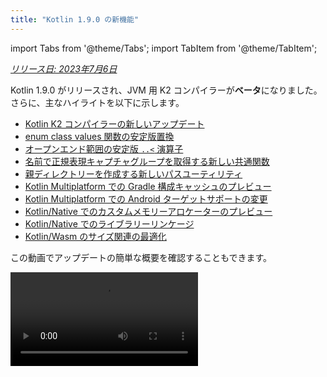 ```yaml
---
title: "Kotlin 1.9.0 の新機能"
---
```

import Tabs from '@theme/Tabs';
import TabItem from '@theme/TabItem';

_[リリース日: 2023年7月6日](releases#release-details)_

Kotlin 1.9.0 がリリースされ、JVM 用 K2 コンパイラーが**ベータ**になりました。さらに、主なハイライトを以下に示します。

* [Kotlin K2 コンパイラーの新しいアップデート](#new-kotlin-k2-compiler-updates)
* [enum class values 関数の安定版置換](#stable-replacement-of-the-enum-class-values-function)
* [オープンエンド範囲の安定版 `..<` 演算子](#stable-operator-for-open-ended-ranges)
* [名前で正規表現キャプチャグループを取得する新しい共通関数](#new-common-function-to-get-regex-capture-group-by-name)
* [親ディレクトリーを作成する新しいパスユーティリティ](#new-path-utility-to-create-parent-directories)
* [Kotlin Multiplatform での Gradle 構成キャッシュのプレビュー](#preview-of-the-gradle-configuration-cache)
* [Kotlin Multiplatform での Android ターゲットサポートの変更](#changes-to-android-target-support)
* [Kotlin/Native でのカスタムメモリーアロケーターのプレビュー](#preview-of-custom-memory-allocator)
* [Kotlin/Native でのライブラリーリンケージ](#library-linkage-in-kotlin-native)
* [Kotlin/Wasm のサイズ関連の最適化](#size-related-optimizations)

この動画でアップデートの簡単な概要を確認することもできます。

<video src="https://www.youtube.com/v/fvwTZc-dxsM" title="What's new in Kotlin 1.9.0"/>

## IDE サポート

1.9.0 をサポートする Kotlin プラグインは以下で利用できます。

| IDE | サポート対象バージョン |
|--|--|
| IntelliJ IDEA | 2022.3.x, 2023.1.x |
| Android Studio | Giraffe (223), Hedgehog (231)* |

*Kotlin 1.9.0 プラグインは、今後のリリースで Android Studio Giraffe (223) および Hedgehog (231) に含まれます。

Kotlin 1.9.0 プラグインは、今後のリリースで IntelliJ IDEA 2023.2 に含まれます。

:::note
Kotlin のアーティファクトと依存関係をダウンロードするには、Maven Central Repository を使用するように[Gradle 設定を構成](#configure-gradle-settings)してください。

## Kotlin K2 コンパイラーの新しいアップデート

JetBrains の Kotlin チームは、K2 コンパイラーの安定化を継続しており、1.9.0 リリースでは、さらなる進歩が導入されています。
JVM 用 K2 コンパイラーが**ベータ**になりました。

Kotlin/Native およびマルチプラットフォームプロジェクトの基本的なサポートも追加されました。

### Kapt コンパイラープラグインと K2 コンパイラーの互換性

K2 コンパイラーと一緒にプロジェクトで[kapt プラグイン](kapt)を使用できますが、いくつかの制限があります。
`languageVersion` を `2.0` に設定しても、kapt コンパイラープラグインは古いコンパイラーを使用します。

`languageVersion` が `2.0` に設定されているプロジェクト内で kapt コンパイラープラグインを実行すると、kapt は自動的に
`1.9` に切り替わり、特定のバージョン互換性チェックを無効にします。この動作は、次のコマンド引数を含めることと同じです。
* `-Xskip-metadata-version-check`
* `-Xskip-prerelease-check`
* `-Xallow-unstable-dependencies`

これらのチェックは、kapt タスクに対してのみ無効になります。他のすべてのコンパイルタスクは、引き続き新しい K2 コンパイラーを使用します。

K2 コンパイラーで kapt を使用するときに問題が発生した場合は、[課題追跡システム](http://kotl.in/issue)にご報告ください。

### プロジェクトで K2 コンパイラーを試す

1.9.0 以降 Kotlin 2.0 のリリースまで、`kotlin.experimental.tryK2=true`
Gradle プロパティを `gradle.properties` ファイルに追加することで、K2 コンパイラーを簡単にテストできます。次のコマンドを実行することもできます。

```shell
./gradlew assemble -Pkotlin.experimental.tryK2=true
```

この Gradle プロパティは、言語バージョンを 2.0 に自動的に設定し、現在のコンパイラーと比較して K2 コンパイラーを使用してコンパイルされた Kotlin
タスクの数でビルドレポートを更新します。

```none
##### 'kotlin.experimental.tryK2' の結果 (Kotlin/Native はチェックされていません) #####
:lib:compileKotlin: 2.0 言語バージョン
:app:compileKotlin: 2.0 言語バージョン
##### 100% (2/2) のタスクが Kotlin 2.0 でコンパイルされました #####
```

### Gradle ビルドレポート

[Gradle ビルドレポート](gradle-compilation-and-caches#build-reports)に、コードのコンパイルに使用されたコンパイラーが現在のものか、K2 コンパイラーかが表示されるようになりました。Kotlin 1.9.0 では、この情報を[Gradle ビルドスキャン](https://scans.gradle.com/)で確認できます。

<img src="/img/gradle-build-scan-k1.png" alt="Gradle ビルドスキャン - K1" width="700" style={{verticalAlign: 'middle'}}/>

<img src="/img/gradle-build-scan-k2.png" alt="Gradle ビルドスキャン - K2" width="700" style={{verticalAlign: 'middle'}}/>

プロジェクトで使用されている Kotlin バージョンは、ビルドレポートで直接確認することもできます。

```none
Task info:
  Kotlin language version: 1.9
```

Gradle 8.0 を使用している場合、特に Gradle 構成
キャッシュが有効になっている場合は、ビルドレポートでいくつかの問題が発生する可能性があります。これは既知の問題であり、Gradle 8.1 以降で修正されています。

:::

### 現在の K2 コンパイラーの制限事項

Gradle プロジェクトで K2 を有効にすると、Gradle バージョン 8.3 未満を使用しているプロジェクトに次のケースで影響を与える可能性のある特定の制限があります。

* `buildSrc` からのソースコードのコンパイル。
* 含まれているビルドでの Gradle プラグインのコンパイル。
* 他の Gradle プラグインが Gradle バージョン 8.3 未満のプロジェクトで使用されている場合のコンパイル。
* Gradle プラグインの依存関係の構築。

上記のいずれかの問題が発生した場合は、次の手順を実行して対処できます。

* `buildSrc`、Gradle プラグイン、およびその依存関係の言語バージョンを設定します。

```kotlin
kotlin {
    compilerOptions {
        languageVersion.set(org.jetbrains.kotlin.gradle.dsl.KotlinVersion.KOTLIN_1_9)
        apiVersion.set(org.jetbrains.kotlin.gradle.dsl.KotlinVersion.KOTLIN_1_9)
    }
}
```

* プロジェクトの Gradle バージョンを 8.3 に更新します (利用可能になった場合)。

### 新しい K2 コンパイラーに関するフィードバックをお寄せください

ご意見をお待ちしております！

* K2 開発者に直接フィードバックを送信する Kotlin の Slack – [招待状を入手](https://surveys.jetbrains.com/s3/kotlin-slack-sign-up)
  して、[#k2-early-adopters](https://kotlinlang.slack.com/archives/C03PK0PE257) チャンネルに参加してください。
* 新しい K2 コンパイラーで発生した問題を[課題追跡システム](https://kotl.in/issue)にご報告ください。
* [**利用統計情報の送信**オプションを有効にする](https://www.jetbrains.com/help/idea/settings-usage-statistics.html)
  JetBrains が K2 の使用に関する匿名データを収集できるようにします。

## 言語

Kotlin 1.9.0 では、以前に導入されたいくつかの新しい言語機能が安定化されています。
* [enum class values 関数の置換](#stable-replacement-of-the-enum-class-values-function)
* [データクラスとの対称性のためのデータオブジェクト](#stable-data-objects-for-symmetry-with-data-classes)
* [インライン値クラスでの本体を持つセカンダリコンストラクターのサポート](#support-for-secondary-constructors-with-bodies-in-inline-value-classes)

### enum class values 関数の安定版置換

1.8.20 では、enum クラスの `entries` プロパティが試験的な機能として導入されました。`entries` プロパティは、
合成 `values()` 関数の最新の高性能な代替手段です。1.9.0 では、`entries` プロパティは安定版です。

:::note
`values()` 関数は引き続きサポートされていますが、代わりに `entries`
プロパティを使用することをお勧めします。

```kotlin
enum class Color(val colorName: String, val rgb: String) {
    RED("Red", "#FF0000"),
    ORANGE("Orange", "#FF7F00"),
    YELLOW("Yellow", "#FFFF00")
}

fun findByRgb(rgb: String): Color? = Color.entries.find { it.rgb == rgb }
```

enum クラスの `entries` プロパティの詳細については、[Kotlin 1.8.20 の新機能](whatsnew1820#a-modern-and-performant-replacement-of-the-enum-class-values-function)を参照してください。

### データクラスとの対称性のための安定版データオブジェクト

[Kotlin 1.8.20](whatsnew1820#preview-of-data-objects-for-symmetry-with-data-classes)で導入されたデータオブジェクト宣言は、
安定版になりました。これには、データクラスとの対称性のために追加された関数 (`toString()`、`equals()`、`hashCode()`) が含まれます。

この機能は、`sealed` 階層 (`sealed class` または `sealed interface` 階層など) で特に役立ちます。
`data object` 宣言は `data class` 宣言と一緒に便利に使用できるためです。この例では、
プレーンな `object` ではなく `data object` として `EndOfFile` を宣言すると、手動でオーバーライドする必要なく、`toString()` 関数が自動的に追加されます。
これにより、付属のデータクラス定義との対称性が維持されます。

```kotlin
sealed interface ReadResult
data class Number(val number: Int) : ReadResult
data class Text(val text: String) : ReadResult
data object EndOfFile : ReadResult

fun main() {
    println(Number(7)) // Number(number=7)
    println(EndOfFile) // EndOfFile
}
```

詳細については、[Kotlin 1.8.20 の新機能](whatsnew1820#preview-of-data-objects-for-symmetry-with-data-classes)を参照してください。

### インライン値クラスでの本体を持つセカンダリコンストラクターのサポート

Kotlin 1.9.0 以降、[インライン値クラス](inline-classes)での本体を持つセカンダリコンストラクターの使用は
デフォルトで使用できます。

```kotlin
@JvmInline
value class Person(private val fullName: String) {
    // Kotlin 1.4.30 以降は許可されています。
    init {
        check(fullName.isNotBlank()) {
            "Full name shouldn't be empty"
        }
    }
    // Kotlin 1.9.0 以降はデフォルトで許可されています。
    constructor(name: String, lastName: String) : this("$name $lastName") {
        check(lastName.isNotBlank()) {
            "Last name shouldn't be empty"
        }
    }
}
```

以前は、Kotlin ではインラインクラスでパブリックプライマリコンストラクターのみが許可されていました。その結果、
基礎となる値をカプセル化したり、制約された値を表すインラインクラスを作成したりすることができませんでした。

Kotlin の開発に伴い、これらの問題は修正されました。Kotlin 1.4.30 では `init` ブロックの制限が解除され、Kotlin 1.8.20
には本体を持つセカンダリコンストラクターのプレビューが付属していました。これらは現在デフォルトで使用できます。Kotlin インラインクラスの開発の詳細については、[この KEEP](https://github.com/Kotlin/KEEP/blob/master/proposals/inline-classes)を参照してください。

## Kotlin/JVM

バージョン 1.9.0 以降、コンパイラーは JVM 20 に対応するバイトコードバージョンでクラスを生成できます。さらに、
`JvmDefault` アノテーションとレガシー `-Xjvm-default` モードの非推奨は継続されます。

### JvmDefault アノテーションとレガシー -Xjvm-default モードの非推奨

Kotlin 1.5 以降、`JvmDefault` アノテーションの使用は、新しい `-Xjvm-default`
モード (`all` および `all-compatibility`) に対して非推奨になりました。Kotlin 1.4 での `JvmDefaultWithoutCompatibility` と
Kotlin 1.6 での `JvmDefaultWithCompatibility` の導入により、これらのモードは `DefaultImpls`
クラスの生成を包括的に制御し、古い Kotlin コードとのシームレスな互換性を保証します。

したがって、Kotlin 1.9.0 では、`JvmDefault` アノテーションは意味を持たなくなり、非推奨としてマークされ、
エラーが発生します。最終的には Kotlin から削除されます。

## Kotlin/Native

その他の改善の中でも、このリリースでは[Kotlin/Native メモリーマネージャー](native-memory-manager)がさらに改善され、
その堅牢性とパフォーマンスが向上します。

* [カスタムメモリーアロケーターのプレビュー](#preview-of-custom-memory-allocator)
* [メインスレッドでの Objective-C または Swift オブジェクトの割り当て解除フック](#objective-c-or-swift-object-deallocation-hook-on-the-main-thread)
* [Kotlin/Native での定数値へのアクセス時のオブジェクトの初期化なし](#no-object-initialization-when-accessing-constant-values-in-kotlin-native)
* [Kotlin/Native での iOS シミュレーターテストのスタンドアロンモードを構成する機能](#ability-to-configure-standalone-mode-for-ios-simulator-tests-in-kotlin-native)
* [Kotlin/Native でのライブラリーリンケージ](#library-linkage-in-kotlin-native)

### カスタムメモリーアロケーターのプレビュー

Kotlin 1.9.0 では、カスタムメモリーアロケーターのプレビューが導入されています。その割り当てシステムは、
[Kotlin/Native メモリーマネージャー](native-memory-manager)のランタイムパフォーマンスを向上させます。

Kotlin/Native の現在のオブジェクト割り当てシステムは、効率的なガベージコレクションの機能がない汎用アロケーターを使用しています。
それを補うために、ガベージコレクター (GC) がそれらを単一のリストにマージする前に、割り当てられたすべてのオブジェクトのスレッドローカルリンクされたリストを保持します。
これは、スウィーピング中に反復処理できます。このアプローチには、いくつかのパフォーマンス上の欠点があります。

* スウィーピングの順序にはメモリー局所性がなく、多くの場合、メモリーアクセスパターンが散在し、潜在的なパフォーマンスの問題が発生します。
* リンクされたリストでは、オブジェクトごとに追加のメモリーが必要になり、特に多くの小さなオブジェクトを処理する場合にメモリー使用量が増加します。
* 割り当てられたオブジェクトの単一のリストにより、スウィーピングの並列化が困難になり、GC スレッドがオブジェクトを収集できるよりもミューテータースレッドがオブジェクトをより速く割り当てる場合にメモリー使用量の問題が発生する可能性があります。

これらの問題に対処するために、Kotlin 1.9.0 ではカスタムアロケーターのプレビューが導入されています。システムのメモリーをページに分割し、
連続した順序で独立したスウィーピングを可能にします。各割り当てはページ内のメモリーブロックになり、ページは
ブロックサイズを追跡します。さまざまなページタイプは、さまざまな割り当てサイズに合わせて最適化されています。メモリーブロックの連続した配置により、
割り当てられたすべてのブロックを効率的に反復処理できます。

スレッドがメモリーを割り当てると、割り当てサイズに基づいて適切なページを検索します。スレッドは、
さまざまなサイズカテゴリのページセットを保持します。通常、特定のサイズの現在のページは割り当てに対応できます。そうでない場合、
スレッドは共有割り当てスペースから別のページを要求します。このページはすでに利用可能であるか、
スウィーピングが必要であるか、最初に作成する必要があります。

新しいアロケーターを使用すると、複数の独立した割り当てスペースを同時に持つことができ、Kotlin チームは
さまざまなページレイアウトを試して、パフォーマンスをさらに向上させることができます。

新しいアロケーターの設計の詳細については、この[README](https://github.com/JetBrains/kotlin/blob/master/kotlin-native/runtime/src/alloc/custom/README)を参照してください。

#### 有効にする方法

`-Xallocator=custom` コンパイラーオプションを追加します。

```kotlin
kotlin {
    macosX64("native") {
        binaries.executable()

        compilations.configureEach {
            compilerOptions.configure {
                freeCompilerArgs.add("-Xallocator=custom")
            }
        }
    }
}
```

#### フィードバックをお寄せください

カスタムアロケーターを改善するために、[YouTrack](https://youtrack.jetbrains.com/issue/KT-55364/Implement-custom-allocator-for-Kotlin-Native)でフィードバックをお待ちしております。

### メインスレッドでの Objective-C または Swift オブジェクトの割り当て解除フック

Kotlin 1.9.0 以降、Objective-C または Swift オブジェクトが Kotlin に渡される場合、メインスレッドで Objective-C または Swift オブジェクトの割り当て解除フックが呼び出されます。
[Kotlin/Native メモリーマネージャー](native-memory-manager)が以前に Objective-C オブジェクトへの参照を処理していた方法は、メモリーリークにつながる可能性がありました。
新しい動作により、メモリーマネージャーの堅牢性が向上すると考えています。

たとえば、引数として渡されたり、関数によって返されたり、コレクションから取得されたりするなど、Kotlin コードで参照されている Objective-C オブジェクトについて考えてみます。
この場合、Kotlin は Objective-C オブジェクトへの参照を保持する独自のオブジェクトを作成します。Kotlin オブジェクトが割り当て解除されると、
Kotlin/Native ランタイムは Objective-C 参照を解放する `objc_release` 関数を呼び出します。

以前は、Kotlin/Native メモリーマネージャーは特別な GC スレッドで `objc_release` を実行していました。それが最後のオブジェクト参照である場合、
オブジェクトは割り当て解除されます。Objective-C オブジェクトに Objective-C の `dealloc` メソッドや Swift の `deinit` ブロックなど、カスタム割り当て解除フックがあり、
これらのフックが特定の スレッドで呼び出されることを想定している場合、問題が発生する可能性があります。

メインスレッド上のオブジェクトのフックは通常そこで呼び出されることを想定しているため、Kotlin/Native ランタイムもメインスレッドで `objc_release` を呼び出すようになりました。
Objective-C オブジェクトがメインスレッドで Kotlin に渡され、そこに Kotlin ピアオブジェクトが作成された場合に対応する必要があります。これは、メインディスパッチキューが処理される場合にのみ機能します。
これは、通常の UI アプリケーションの場合に該当します。メインキューではない場合、またはオブジェクトがメイン以外のスレッドで Kotlin に渡された場合、`objc_release` は以前と同様に特別な GC スレッドで呼び出されます。

#### オプトアウトする方法

問題が発生した場合は、次のオプションを使用して `gradle.properties` ファイルでこの動作を無効にできます。

```none
kotlin.native.binary.objcDisposeOnMain=false
```

[課題追跡システム](https://kotl.in/issue)にそのようなケースを報告することを躊躇しないでください。

### Kotlin/Native での定数値へのアクセス時のオブジェクトの初期化なし

Kotlin 1.9.0 以降、Kotlin/Native バックエンドは `const val` フィールドにアクセスするときにオブジェクトを初期化しません。

```kotlin
object MyObject {
    init {
        println("side effect!")
    }

    const val y = 1
}

fun main() {
    println(MyObject.y) // No initialization at first
    val x = MyObject    // Initialization occurs
    println(x.y)
}
```

この動作は Kotlin/JVM と統一されました。Kotlin/JVM では、実装は Java と一貫性があり、この場合オブジェクトは初期化されません。
この変更のおかげで、Kotlin/Native プロジェクトでパフォーマンスが向上することも期待できます。

### Kotlin/Native での iOS シミュレーターテストのスタンドアロンモードを構成する機能

デフォルトでは、Kotlin/Native の iOS シミュレーターテストを実行する場合、`--standalone` フラグは手動シミュレーターの起動とシャットダウンを回避するために使用されます。
1.9.0 では、Gradle タスクでこのフラグを使用するかどうかを `standalone` プロパティを介して構成できるようになりました。デフォルトでは、`--standalone` フラグが使用されるため、スタンドアロンモードが有効になります。

`build.gradle.kts` ファイルでスタンドアロンモードを無効にする方法の例を次に示します。

```kotlin
tasks.withType<org.jetbrains.kotlin.gradle.targets.native.tasks.KotlinNativeSimulatorTest>().configureEach {
    standalone.set(false)
}
```

スタンドアロンモードを無効にする場合は、シミュレーターを手動で起動する必要があります。CLI からシミュレーターを起動するには、
次のコマンドを使用します。

```shell
/usr/bin/xcrun simctl boot <DeviceId>
```

:::

### Kotlin/Native でのライブラリーリンケージ

Kotlin 1.9.0 以降、Kotlin/Native コンパイラーは Kotlin ライブラリーのリンケージの問題を Kotlin/JVM と同じ方法で処理します。
サードパーティの Kotlin ライブラリーの作成者が、別のサードパーティの Kotlin ライブラリーが使用する実験的な API で互換性のない変更を加えた場合、そのような問題が発生する可能性があります。

サードパーティの Kotlin ライブラリー間のリンケージの問題が発生した場合でも、コンパイル中にビルドが失敗しなくなりました。代わりに、JVM とまったく同じように、実行時にこれらのエラーが発生します。

Kotlin/Native コンパイラーは、ライブラリーリンケージに問題が検出されるたびに警告を報告します。これらの警告は、コンパイルログで見つけることができます。
次に例を示します。

```text
No function found for symbol 'org.samples/MyRemovedClass.doSomething|3657632771909858561[0]'

Can not get instance of singleton 'MyEnumClass.REMOVED_ENTRY': No enum entry found for symbol 'org.samples/MyEnumClass.REMOVED_ENTRY|null[0]'

Function 'getMyRemovedClass' can not be called: Function uses unlinked class symbol 'org.samples/MyRemovedClass|null[0]'
```

プロジェクトでこの動作をさらに構成したり、無効にしたりすることもできます。

* コンパイルログにこれらの警告を表示したくない場合は、`-Xpartial-linkage-loglevel=INFO` コンパイラーオプションを使用して抑制します。
* `-Xpartial-linkage-loglevel=ERROR` を使用して、報告された警告の重大度をコンパイルエラーに上げることもできます。この場合、コンパイルが失敗し、コンパイルログにすべてのエラーが表示されます。このオプションを使用して、リンケージの問題をより詳細に調べます。
* この機能で予期しない問題が発生した場合は、常に `-Xpartial-linkage=disable` コンパイラーオプションを使用してオプトアウトできます。[課題追跡システム](https://kotl.in/issue)にそのようなケースを報告することを躊躇しないでください。

```kotlin
// Gradle ビルドファイルを介してコンパイラーオプションを渡す例。
kotlin {
    macosX64("native") {
        binaries.executable()

        compilations.configureEach {
            compilerOptions.configure {

                // リンケージ警告を抑制するには:
                freeCompilerArgs.add("-Xpartial-linkage-loglevel=INFO")

                // リンケージ警告をエラーに上げるには:
                freeCompilerArgs.add("-Xpartial-linkage-loglevel=ERROR")

                // 機能を完全に無効にするには:
                freeCompilerArgs.add("-Xpartial-linkage=disable")
            }
        }
    }
}
```

### C インターロップ暗黙的整数変換のコンパイラーオプション

暗黙的な整数変換を使用できるようにする C インターロップのコンパイラーオプションを導入しました。慎重に検討した結果、このコンパイラーオプションを導入して、意図しない使用を防ぎました。
この機能にはまだ改善の余地があり、最高の品質の API を目指しているためです。

このコードサンプルでは、[`options`](https://developer.apple.com/documentation/foundation/nscalendar/options) に符号なし型 `UInt` があり、`0` が符号付きであるにもかかわらず、暗黙的な整数変換により `options = 0` が可能になります。

```kotlin
val today = NSDate()
val tomorrow = NSCalendar.currentCalendar.dateByAddingUnit(
    unit = NSCalendarUnitDay,
    value = 1,
    toDate = today,
    options = 0
)
```

ネイティブインターロップライブラリーで暗黙的な変換を使用するには、`-XXLanguage:+ImplicitSignedToUnsignedIntegerConversion`
コンパイラーオプションを使用します。

これは、Gradle `build.gradle.kts` ファイルで構成できます。
```kotlin
tasks.withType<org.jetbrains.kotlin.gradle.tasks.KotlinNativeCompile>().configureEach {
    compilerOptions.freeCompilerArgs.addAll(
        "-XXLanguage:+ImplicitSignedToUnsignedIntegerConversion"
    )
}
```

## Kotlin Multiplatform

Kotlin Multiplatform は、開発者エクスペリエンスを向上させるために設計された 1.9.0 でいくつかの注目すべきアップデートを受けました。

* [Android ターゲットサポートの変更](#changes-to-android-target-support)
* [新しい Android ソースセットレイアウトがデフォルトで有効](#new-android-source-set-layout-enabled-by-default)
* [マルチプラットフォームプロジェクトでの Gradle 構成キャッシュのプレビュー](#preview-of-the-gradle-configuration-cache)

### Android ターゲットサポートの変更

Kotlin Multiplatform の安定化に向けて、私たちは努力を続けています。不可欠なステップは、
Android ターゲットのファーストクラスのサポートを提供することです。将来的には、Google の Android チームが Kotlin Multiplatform での Android をサポートするために独自の Gradle プラグインを提供することを発表できることを嬉しく思います。

Google からのこの新しいソリューションへの道を開くために、1.9.0 で現在の Kotlin DSL の `android` ブロックの名前を変更します。
ビルドスクリプト内の `android` ブロックのすべての出現箇所を `androidTarget` に変更してください。これは一時的な変更であり、
Google からの今後の DSL の `android` 名を解放するために必要な変更です。

Google プラグインは、マルチプラットフォームプロジェクトで Android を操作するための推奨される方法になります。準備ができたら、短い `android` 名を以前のように使用できるように、必要な移行手順を提供します。

### 新しい Android ソースセットレイアウトがデフォルトで有効

Kotlin 1.9.0 以降、新しい Android ソースセットレイアウトがデフォルトになります。これは、ディレクトリの以前の命名スキーマを置き換えたものであり、複数の方法で混乱を招きました。
新しいレイアウトには、いくつかの利点があります。

* 簡略化された型のセマンティクス – 新しい Android ソースレイアウトは、さまざまな種類のソースセットを区別するのに役立つ明確で一貫性のある命名規則を提供します。
* 改善されたソースディレクトリレイアウト – 新しいレイアウトを使用すると、`SourceDirectories` の配置がより一貫性のあるものになり、コードの整理とソースファイルの検索が容易になります。
* Gradle 構成の明確な命名スキーマ – スキーマは、`KotlinSourceSets` と `AndroidSourceSets` の両方で、より一貫性があり、予測可能になりました。

新しいレイアウトには Android Gradle プラグインバージョン 7.0 以降が必要であり、Android Studio 2022.3 以降でサポートされています。必要な変更を行うには、[移行ガイド](multiplatform-android-layout)を参照してください。
`build.gradle(.kts)` ファイル。

### Gradle 構成キャッシュのプレビュー

<anchor name="preview-of-gradle-configuration-cache"/>

Kotlin 1.9.0 には、マルチプラットフォームライブラリーでの[Gradle 構成キャッシュ](https://docs.gradle.org/current/userguide/configuration_cache.html)のサポートが付属しています。
ライブラリーの作成者であれば、ビルドパフォーマンスの向上からすでにメリットを得ることができます。

Gradle 構成キャッシュは、後続のビルドの構成フェーズの結果を再利用することで、ビルドプロセスを高速化します。この機能は Gradle 8.1 以降、安定版になりました。
有効にするには、[Gradle ドキュメント](https://docs.gradle.org/current/userguide/configuration_cache.html#config_cache:usage)の手順に従ってください。

Kotlin Multiplatform プラグインは、Xcode 統合タスクまたは
[Kotlin CocoaPods Gradle プラグイン](native-cocoapods-dsl-reference)を使用した Gradle 構成キャッシュをまだサポートしていません。この機能は、今後の Kotlin リリースで追加する予定です。

:::

## Kotlin/Wasm

Kotlin チームは、新しい Kotlin/Wasm ターゲットの実験を続けています。このリリースでは、いくつかのパフォーマンスと
[サイズ関連の最適化](#size-related-optimizations)に加えて、[JavaScript インターロップのアップデート](#updates-in-javascript-interop)が導入されています。

### サイズ関連の最適化

Kotlin 1.9.0 では、WebAssembly (Wasm) プロジェクトのサイズが大幅に改善されています。2 つの「Hello World」プロジェクトを比較すると、
Kotlin 1.9.0 の Wasm のコードフットプリントは、Kotlin 1.8.20 よりも 10 倍以上小さくなっています。

<img src="/img/wasm-1-9-0-size-improvements.png" alt="Kotlin/Wasm サイズ関連の最適化" width="700" style={{verticalAlign: 'middle'}}/>

これらのサイズの最適化により、リソースの使用率が向上し、Kotlin コードで Wasm
プラットフォームをターゲットとする場合のパフォーマンスが向上します。

### JavaScript インターロップのアップデート

この Kotlin アップデートでは、Kotlin/Wasm の Kotlin と JavaScript 間の相互運用性の変更が導入されています。Kotlin/Wasm
は[試験的](components-stability#stability-levels-explained)な機能であるため、特定の制限が相互運用性に適用されます。

#### 動的型の制限

バージョン 1.9.0 以降、Kotlin は Kotlin/Wasm での `Dynamic` 型の使用をサポートしなくなりました。これは、JavaScript の相互運用性を促進する新しいユニバーサル `JsAny` 型に賛成して非推奨になりました。

詳細については、[Kotlin/Wasm と JavaScript の相互運用性](wasm-js-interop)ドキュメントを参照してください。

#### 非外部型の制限

Kotlin/Wasm は、JavaScript との間で値を渡す場合に、特定の Kotlin 静的型の変換をサポートしています。これらのサポートされている
タイプには、以下が含まれます。

* 符号付き数値、`Boolean`、`Char` などのプリミティブ。
* `String`.
* 関数型。

その他の型は、不透明な参照として変換せずに渡され、JavaScript と Kotlin
のサブタイピング間に不整合が生じます。

これに対処するために、Kotlin は JavaScript インターロップを十分にサポートされている型セットに制限しています。Kotlin 1.9.0 以降、
外部型、プリミティブ型、文字列型、および関数型のみが Kotlin/Wasm JavaScript インターロップでサポートされています。さらに、
JavaScript インターロップで使用できる Kotlin/Wasm オブジェクトへのハンドルを表す `JsReference` という別の明示的な型が導入されました。

詳細については、[Kotlin/Wasm と JavaScript の相互運用性](wasm-js-interop)ドキュメントを参照してください。

### Kotlin Playground での Kotlin/Wasm

Kotlin Playground は Kotlin/Wasm ターゲットをサポートしています。
Kotlin/Wasm をターゲットとする Kotlin コードを記述、実行、共有できます。[チェックしてください！](https://pl.kotl.in/HDFAvimga)

:::note
Kotlin/Wasm を使用するには、ブラウザーで試験的な機能を有効にする必要があります。

[これらの機能を有効にする方法の詳細](wasm-troubleshooting)を参照してください。

:::

```kotlin
import kotlin.time.*
import kotlin.time.measureTime

fun main() {
    println("Hello from Kotlin/Wasm!")
    computeAck(3, 10)
}

tailrec fun ack(m: Int, n: Int): Int = when {
    m == 0 `->` n + 1
    n == 0 `->` ack(m - 1, 1)
    else `->` ack(m - 1, ack(m, n - 1))
}

fun computeAck(m: Int, n: Int) {
    var res = 0
    val t = measureTime {
        res = ack(m, n)
    }
    println()
    println("ack($m, $n) = ${res}")
    println("duration: ${t.inWholeNanoseconds / 1e6} ms")
}
```

## Kotlin/JS

このリリースでは、古い Kotlin/JS コンパイラーの削除、Kotlin/JS Gradle プラグインの非推奨、および ES2015 の試験的なサポートなど、Kotlin/JS のアップデートが導入されています。

* [古い Kotlin/JS コンパイラーの削除](#removal-of-the-old-kotlin-js-compiler)
* [Kotlin/JS Gradle プラグインの非推奨](#deprecation-of-the-kotlin-js-gradle-plugin)
* [外部列挙型の非推奨](#deprecation-of-external-enum)
* [ES2015 クラスとモジュールの試験的なサポート](#experimental-support-for-es2015-classes-and-modules)
* [JS プロダクションディストリビューションのデフォルトの宛先の変更](#changed-default-destination-of-js-production-distribution)
* [stdlib-js から org.w3c 宣言を抽出](#extract-org-w3c-declarations-from-stdlib-js)

:::note
バージョン 1.9.0 以降、[部分ライブラリーリンケージ](#library-linkage-in-kotlin-native)も Kotlin/JS で有効になっています。

:::

### 古い Kotlin/JS コンパイラーの削除

Kotlin 1.8.0 では、IR ベースのバックエンドが[安定](components-stability)になったことを[発表](whatsnew18#stable-js-ir-compiler-backend)しました。
それ以来、コンパイラーを指定しないとエラーになり、古いコンパイラーを使用すると警告が表示されるようになりました。

Kotlin 1.9.0 では、古いバックエンドを使用するとエラーが発生します。[移行ガイド](js-ir-migration)に従って IR コンパイラーに移行してください。

### Kotlin/JS Gradle プラグインの非推奨

Kotlin 1.9.0 以降、`kotlin-js` Gradle プラグインは
非推奨です。代わりに、`js()` ターゲットで